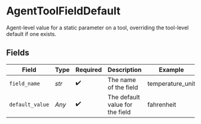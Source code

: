 # AgentToolFieldDefault

Agent-level value for a static parameter on a tool, overriding the tool-level default if one
exists.


## Fields

| Field                           | Type                            | Required                        | Description                     | Example                         |
| ------------------------------- | ------------------------------- | ------------------------------- | ------------------------------- | ------------------------------- |
| `field_name`                    | *str*                           | :heavy_check_mark:              | The name of the field           | temperature_unit                |
| `default_value`                 | *Any*                           | :heavy_check_mark:              | The default value for the field | fahrenheit                      |